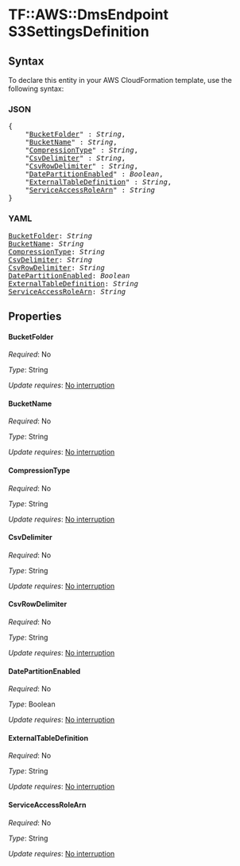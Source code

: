 # TF::AWS::DmsEndpoint S3SettingsDefinition

## Syntax

To declare this entity in your AWS CloudFormation template, use the following syntax:

### JSON

<pre>
{
    "<a href="#bucketfolder" title="BucketFolder">BucketFolder</a>" : <i>String</i>,
    "<a href="#bucketname" title="BucketName">BucketName</a>" : <i>String</i>,
    "<a href="#compressiontype" title="CompressionType">CompressionType</a>" : <i>String</i>,
    "<a href="#csvdelimiter" title="CsvDelimiter">CsvDelimiter</a>" : <i>String</i>,
    "<a href="#csvrowdelimiter" title="CsvRowDelimiter">CsvRowDelimiter</a>" : <i>String</i>,
    "<a href="#datepartitionenabled" title="DatePartitionEnabled">DatePartitionEnabled</a>" : <i>Boolean</i>,
    "<a href="#externaltabledefinition" title="ExternalTableDefinition">ExternalTableDefinition</a>" : <i>String</i>,
    "<a href="#serviceaccessrolearn" title="ServiceAccessRoleArn">ServiceAccessRoleArn</a>" : <i>String</i>
}
</pre>

### YAML

<pre>
<a href="#bucketfolder" title="BucketFolder">BucketFolder</a>: <i>String</i>
<a href="#bucketname" title="BucketName">BucketName</a>: <i>String</i>
<a href="#compressiontype" title="CompressionType">CompressionType</a>: <i>String</i>
<a href="#csvdelimiter" title="CsvDelimiter">CsvDelimiter</a>: <i>String</i>
<a href="#csvrowdelimiter" title="CsvRowDelimiter">CsvRowDelimiter</a>: <i>String</i>
<a href="#datepartitionenabled" title="DatePartitionEnabled">DatePartitionEnabled</a>: <i>Boolean</i>
<a href="#externaltabledefinition" title="ExternalTableDefinition">ExternalTableDefinition</a>: <i>String</i>
<a href="#serviceaccessrolearn" title="ServiceAccessRoleArn">ServiceAccessRoleArn</a>: <i>String</i>
</pre>

## Properties

#### BucketFolder

_Required_: No

_Type_: String

_Update requires_: [No interruption](https://docs.aws.amazon.com/AWSCloudFormation/latest/UserGuide/using-cfn-updating-stacks-update-behaviors.html#update-no-interrupt)

#### BucketName

_Required_: No

_Type_: String

_Update requires_: [No interruption](https://docs.aws.amazon.com/AWSCloudFormation/latest/UserGuide/using-cfn-updating-stacks-update-behaviors.html#update-no-interrupt)

#### CompressionType

_Required_: No

_Type_: String

_Update requires_: [No interruption](https://docs.aws.amazon.com/AWSCloudFormation/latest/UserGuide/using-cfn-updating-stacks-update-behaviors.html#update-no-interrupt)

#### CsvDelimiter

_Required_: No

_Type_: String

_Update requires_: [No interruption](https://docs.aws.amazon.com/AWSCloudFormation/latest/UserGuide/using-cfn-updating-stacks-update-behaviors.html#update-no-interrupt)

#### CsvRowDelimiter

_Required_: No

_Type_: String

_Update requires_: [No interruption](https://docs.aws.amazon.com/AWSCloudFormation/latest/UserGuide/using-cfn-updating-stacks-update-behaviors.html#update-no-interrupt)

#### DatePartitionEnabled

_Required_: No

_Type_: Boolean

_Update requires_: [No interruption](https://docs.aws.amazon.com/AWSCloudFormation/latest/UserGuide/using-cfn-updating-stacks-update-behaviors.html#update-no-interrupt)

#### ExternalTableDefinition

_Required_: No

_Type_: String

_Update requires_: [No interruption](https://docs.aws.amazon.com/AWSCloudFormation/latest/UserGuide/using-cfn-updating-stacks-update-behaviors.html#update-no-interrupt)

#### ServiceAccessRoleArn

_Required_: No

_Type_: String

_Update requires_: [No interruption](https://docs.aws.amazon.com/AWSCloudFormation/latest/UserGuide/using-cfn-updating-stacks-update-behaviors.html#update-no-interrupt)

